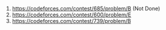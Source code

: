 1) https://codeforces.com/contest/685/problem/B (Not Done)    
2) https://codeforces.com/contest/600/problem/E 
3) https://codeforces.com/contest/739/problem/B
